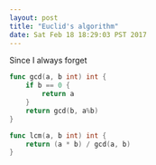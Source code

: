 ```yaml
---
layout: post
title: "Euclid's algorithm"
date: Sat Feb 18 18:29:03 PST 2017
---
```


Since I always forget


```go
func gcd(a, b int) int {
	if b == 0 {
		return a
	}
	return gcd(b, a%b)
}

func lcm(a, b int) int {
	return (a * b) / gcd(a, b)
}
```
